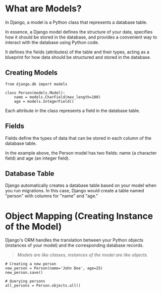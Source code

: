 # What are Models?

In Django, a model is a Python class that represents a database table. 

In essence, a Django model defines the structure of your data, specifies how it should be stored in the database, and provides a convenient way to interact with the database using Python code.

It defines the fields (attributes) of the table and their types, acting as a blueprint for how data should be structured and stored in the database.

## Creating Models

```
from django.db import models

class Person(models.Model):
    name = models.CharField(max_length=100)
    age = models.IntegerField()
```

Each attribute in the class represents a field in the database table.

## Fields 

Fields define the types of data that can be stored in each column of the database table.

In the example above, the Person model has two fields: name (a character field) and age (an integer field).

## Database Table

Django automatically creates a database table based on your model when you run migrations. In this case, Django would create a table named "person" with columns for "name" and "age."

# Object Mapping (Creating Instance of the Model)

Django's ORM handles the translation between your Python objects (instances of your model) and the corresponding database records.

> <em>Models are like classes, instances of the model are like objects.</em>

```
# Creating a new person
new_person = Person(name='John Doe', age=25)
new_person.save()

# Querying persons
all_persons = Person.objects.all()
```
